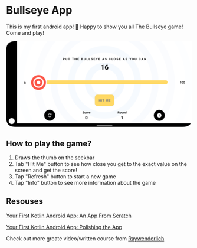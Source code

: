 # Bullseye App

This is my first android app! 🎉 Happy to show you all The Bullseye game! Come and play!

![alt text](https://raw.githubusercontent.com/AscentionOne/MyBullseyeApp/master/screenshots/Bullseye_screenshot.png 'Bullseye screenshot')

## How to play the game?

1. Draws the thumb on the seekbar
2. Tab "Hit Me" button to see how close you get to the exact value on the screen and get the score!
3. Tap "Refresh" button to start a new game
4. Tap "Info" button to see more information about the game

## Resouses

[Your First Kotlin Android App: An App From Scratch](https://www.raywenderlich.com/30498263-your-first-kotlin-android-app-an-app-from-scratch)

[Your First Kotlin Android App: Polishing the App](https://www.raywenderlich.com/30498681-your-first-kotlin-android-app-polishing-the-app)

Check out more greate video/written course from [Raywenderlich](https://www.raywenderlich.com/home)
